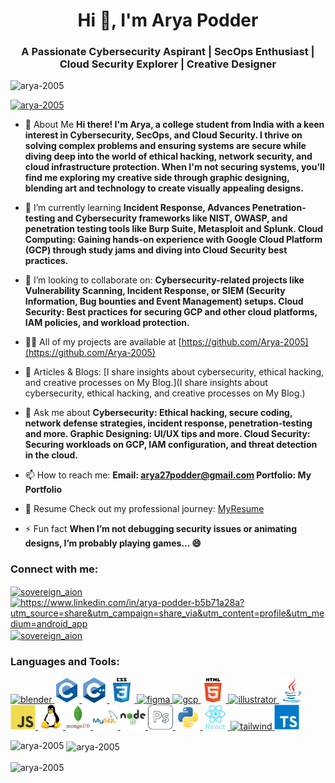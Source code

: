 <h1 align="center">Hi 👋, I'm Arya Podder</h1>
<h3 align="center">A Passionate Cybersecurity Aspirant | SecOps Enthusiast | Cloud Security Explorer | Creative Designer</h3>

<p align="left"> <img src="https://komarev.com/ghpvc/?username=arya-2005&label=Profile%20views&color=0e75b6&style=flat" alt="arya-2005" /> </p>

<p align="left"> <a href="https://github.com/ryo-ma/github-profile-trophy"><img src="https://github-profile-trophy.vercel.app/?username=arya-2005" alt="arya-2005" /></a> </p>

- 🌟 About Me **Hi there! I'm Arya, a college student from India with a keen interest in Cybersecurity, SecOps, and Cloud Security. I thrive on solving complex problems and ensuring systems are secure while diving deep into the world of ethical hacking, network security, and cloud infrastructure protection. When I'm not securing systems, you'll find me exploring my creative side through graphic designing, blending art and technology to create visually appealing designs.**

- 🌱 I’m currently learning **Incident Response, Advances Penetration-testing and Cybersecurity frameworks like NIST, OWASP, and penetration testing tools like Burp Suite, Metasploit and Splunk. Cloud Computing: Gaining hands-on experience with Google Cloud Platform (GCP) through study jams and diving into Cloud Security best practices.**

- 👯 I’m looking to collaborate on: **Cybersecurity-related projects like Vulnerability Scanning, Incident Response, or SIEM (Security Information, Bug bounties and Event Management) setups. Cloud Security: Best practices for securing GCP and other cloud platforms, IAM policies, and workload protection.**

- 👨‍💻 All of my projects are available at [https://github.com/Arya-2005](https://github.com/Arya-2005)

- 📝 Articles & Blogs: [I share insights about cybersecurity, ethical hacking, and creative processes on My Blog.](I share insights about cybersecurity, ethical hacking, and creative processes on My Blog.)

- 💬 Ask me about **Cybersecurity: Ethical hacking, secure coding, network defense strategies, incident response, penetration-testing and more. Graphic Designing: UI/UX tips and more. Cloud Security: Securing workloads on GCP, IAM configuration, and threat detection in the cloud.**

- 📫 How to reach me: **Email: arya27podder@gmail.com Portfolio: My Portfolio**

- 📄 Resume Check out my professional journey: [MyResume](MyResume)

- ⚡ Fun fact **When I’m not debugging security issues or animating designs, I’m probably playing games... 😄**

<h3 align="left">Connect with me:</h3>
<p align="left">
<a href="https://twitter.com/sovereign_aion" target="blank"><img align="center" src="https://raw.githubusercontent.com/rahuldkjain/github-profile-readme-generator/master/src/images/icons/Social/twitter.svg" alt="sovereign_aion" height="30" width="40" /></a>
<a href="https://linkedin.com/in/https://www.linkedin.com/in/arya-podder-b5b71a28a?utm_source=share&utm_campaign=share_via&utm_content=profile&utm_medium=android_app" target="blank"><img align="center" src="https://raw.githubusercontent.com/rahuldkjain/github-profile-readme-generator/master/src/images/icons/Social/linked-in-alt.svg" alt="https://www.linkedin.com/in/arya-podder-b5b71a28a?utm_source=share&utm_campaign=share_via&utm_content=profile&utm_medium=android_app" height="30" width="40" /></a>
<a href="https://instagram.com/sovereign_aion" target="blank"><img align="center" src="https://raw.githubusercontent.com/rahuldkjain/github-profile-readme-generator/master/src/images/icons/Social/instagram.svg" alt="sovereign_aion" height="30" width="40" /></a>
</p>

<h3 align="left">Languages and Tools:</h3>
<p align="left"> <a href="https://www.blender.org/" target="_blank" rel="noreferrer"> <img src="https://download.blender.org/branding/community/blender_community_badge_white.svg" alt="blender" width="40" height="40"/> </a> <a href="https://www.cprogramming.com/" target="_blank" rel="noreferrer"> <img src="https://raw.githubusercontent.com/devicons/devicon/master/icons/c/c-original.svg" alt="c" width="40" height="40"/> </a> <a href="https://www.w3schools.com/cpp/" target="_blank" rel="noreferrer"> <img src="https://raw.githubusercontent.com/devicons/devicon/master/icons/cplusplus/cplusplus-original.svg" alt="cplusplus" width="40" height="40"/> </a> <a href="https://www.w3schools.com/css/" target="_blank" rel="noreferrer"> <img src="https://raw.githubusercontent.com/devicons/devicon/master/icons/css3/css3-original-wordmark.svg" alt="css3" width="40" height="40"/> </a> <a href="https://www.figma.com/" target="_blank" rel="noreferrer"> <img src="https://www.vectorlogo.zone/logos/figma/figma-icon.svg" alt="figma" width="40" height="40"/> </a> <a href="https://cloud.google.com" target="_blank" rel="noreferrer"> <img src="https://www.vectorlogo.zone/logos/google_cloud/google_cloud-icon.svg" alt="gcp" width="40" height="40"/> </a> <a href="https://www.w3.org/html/" target="_blank" rel="noreferrer"> <img src="https://raw.githubusercontent.com/devicons/devicon/master/icons/html5/html5-original-wordmark.svg" alt="html5" width="40" height="40"/> </a> <a href="https://www.adobe.com/in/products/illustrator.html" target="_blank" rel="noreferrer"> <img src="https://www.vectorlogo.zone/logos/adobe_illustrator/adobe_illustrator-icon.svg" alt="illustrator" width="40" height="40"/> </a> <a href="https://www.java.com" target="_blank" rel="noreferrer"> <img src="https://raw.githubusercontent.com/devicons/devicon/master/icons/java/java-original.svg" alt="java" width="40" height="40"/> </a> <a href="https://developer.mozilla.org/en-US/docs/Web/JavaScript" target="_blank" rel="noreferrer"> <img src="https://raw.githubusercontent.com/devicons/devicon/master/icons/javascript/javascript-original.svg" alt="javascript" width="40" height="40"/> </a> <a href="https://www.linux.org/" target="_blank" rel="noreferrer"> <img src="https://raw.githubusercontent.com/devicons/devicon/master/icons/linux/linux-original.svg" alt="linux" width="40" height="40"/> </a> <a href="https://www.mongodb.com/" target="_blank" rel="noreferrer"> <img src="https://raw.githubusercontent.com/devicons/devicon/master/icons/mongodb/mongodb-original-wordmark.svg" alt="mongodb" width="40" height="40"/> </a> <a href="https://www.mysql.com/" target="_blank" rel="noreferrer"> <img src="https://raw.githubusercontent.com/devicons/devicon/master/icons/mysql/mysql-original-wordmark.svg" alt="mysql" width="40" height="40"/> </a> <a href="https://nodejs.org" target="_blank" rel="noreferrer"> <img src="https://raw.githubusercontent.com/devicons/devicon/master/icons/nodejs/nodejs-original-wordmark.svg" alt="nodejs" width="40" height="40"/> </a> <a href="https://www.photoshop.com/en" target="_blank" rel="noreferrer"> <img src="https://raw.githubusercontent.com/devicons/devicon/master/icons/photoshop/photoshop-line.svg" alt="photoshop" width="40" height="40"/> </a> <a href="https://www.python.org" target="_blank" rel="noreferrer"> <img src="https://raw.githubusercontent.com/devicons/devicon/master/icons/python/python-original.svg" alt="python" width="40" height="40"/> </a> <a href="https://reactjs.org/" target="_blank" rel="noreferrer"> <img src="https://raw.githubusercontent.com/devicons/devicon/master/icons/react/react-original-wordmark.svg" alt="react" width="40" height="40"/> </a> <a href="https://tailwindcss.com/" target="_blank" rel="noreferrer"> <img src="https://www.vectorlogo.zone/logos/tailwindcss/tailwindcss-icon.svg" alt="tailwind" width="40" height="40"/> </a> <a href="https://www.typescriptlang.org/" target="_blank" rel="noreferrer"> <img src="https://raw.githubusercontent.com/devicons/devicon/master/icons/typescript/typescript-original.svg" alt="typescript" width="40" height="40"/> </a> </p>

<p><img align="left" src="https://github-readme-stats.vercel.app/api/top-langs?username=arya-2005&show_icons=true&locale=en&layout=compact" alt="arya-2005" /></p>

<p>&nbsp;<img align="center" src="https://github-readme-stats.vercel.app/api?username=arya-2005&show_icons=true&locale=en" alt="arya-2005" /></p>

<p><img align="center" src="https://github-readme-streak-stats.herokuapp.com/?user=arya-2005&" alt="arya-2005" /></p>

